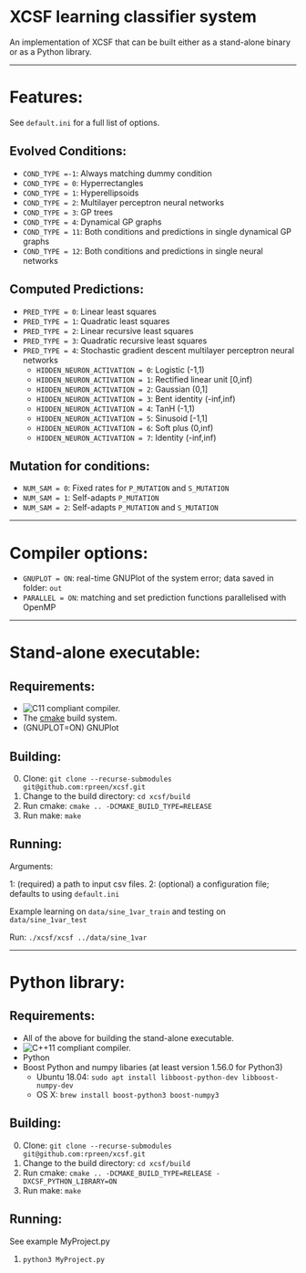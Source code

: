 # XCSF learning classifier system

An implementation of XCSF that can be built either as a stand-alone binary or
as a Python library.

------------------------
# Features:

See `default.ini` for a full list of options.

Evolved Conditions:
------------------------

- `COND_TYPE =-1`: Always matching dummy condition
- `COND_TYPE = 0`: Hyperrectangles
- `COND_TYPE = 1`: Hyperellipsoids
- `COND_TYPE = 2`: Multilayer perceptron neural networks
- `COND_TYPE = 3`: GP trees
- `COND_TYPE = 4`: Dynamical GP graphs
- `COND_TYPE = 11`: Both conditions and predictions in single dynamical GP graphs
- `COND_TYPE = 12`: Both conditions and predictions in single neural networks

Computed Predictions:
------------------------

- `PRED_TYPE = 0`: Linear least squares
- `PRED_TYPE = 1`: Quadratic least squares
- `PRED_TYPE = 2`: Linear recursive least squares
- `PRED_TYPE = 3`: Quadratic recursive least squares
- `PRED_TYPE = 4`: Stochastic gradient descent multilayer perceptron neural networks
	+ `HIDDEN_NEURON_ACTIVATION = 0`: Logistic (-1,1)
	+ `HIDDEN_NEURON_ACTIVATION = 1`: Rectified linear unit [0,inf)
	+ `HIDDEN_NEURON_ACTIVATION = 2`: Gaussian (0,1]
	+ `HIDDEN_NEURON_ACTIVATION = 3`: Bent identity (-inf,inf)
	+ `HIDDEN_NEURON_ACTIVATION = 4`: TanH (-1,1)
	+ `HIDDEN_NEURON_ACTIVATION = 5`: Sinusoid [-1,1]
	+ `HIDDEN_NEURON_ACTIVATION = 6`: Soft plus (0,inf)
	+ `HIDDEN_NEURON_ACTIVATION = 7`: Identity (-inf,inf)

 
Mutation for conditions:
------------------------

- `NUM_SAM = 0`: Fixed rates for `P_MUTATION` and `S_MUTATION`
- `NUM_SAM = 1`: Self-adapts `P_MUTATION`
- `NUM_SAM = 2`: Self-adapts `P_MUTATION` and `S_MUTATION`
 
------------------------
# Compiler options:

- `GNUPLOT = ON`: real-time GNUPlot of the system error; data saved in folder: `out`
- `PARALLEL = ON`: matching and set prediction functions parallelised with OpenMP
  
------------------------
# Stand-alone executable:
 
Requirements:
------------------------

- ![C11](https://img.shields.io/badge/C-11-blue.svg?style=flat) compliant compiler.
- The [cmake][cmake] build system.
- (GNUPLOT=ON) GNUPlot
 
Building:
------------------------

0. Clone: `git clone --recurse-submodules git@github.com:rpreen/xcsf.git`
1. Change to the build directory: `cd xcsf/build`
2. Run cmake: `cmake .. -DCMAKE_BUILD_TYPE=RELEASE`
3. Run make: `make`

Running:
------------------------

Arguments: 

1: (required) a path to input csv files.
2: (optional) a configuration file; defaults to using `default.ini`

Example learning on `data/sine_1var_train` and testing on `data/sine_1var_test`

Run: `./xcsf/xcsf ../data/sine_1var`              

------------------------
# Python library:

Requirements:
------------------------

- All of the above for building the stand-alone executable.
- ![C++11](https://img.shields.io/badge/C++-11-blue.svg?style=flat) compliant compiler.
- Python
- Boost Python and numpy libaries (at least version 1.56.0 for Python3)
	+ Ubuntu 18.04: `sudo apt install libboost-python-dev libboost-numpy-dev`
	+ OS X: `brew install boost-python3 boost-numpy3`

Building:
------------------------

0. Clone: `git clone --recurse-submodules git@github.com:rpreen/xcsf.git`
1. Change to the build directory: `cd xcsf/build`
2. Run cmake: `cmake .. -DCMAKE_BUILD_TYPE=RELEASE -DXCSF_PYTHON_LIBRARY=ON`
3. Run make: `make`

Running:
------------------------

See example MyProject.py

1. `python3 MyProject.py`

[cmake]: http://www.cmake.org/ "CMake tool"
